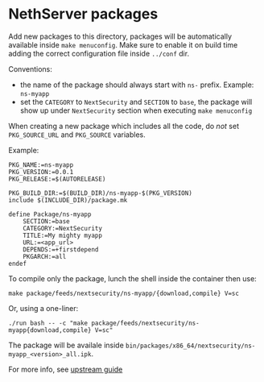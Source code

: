# NethServer packages

Add new packages to this directory, packages will be automatically available inside `make menuconfig`.
Make sure to enable it on build time adding the correct configuration file inside `../conf` dir.

Conventions:
- the name of the package should always start with `ns-` prefix. Example: `ns-myapp`
- set the `CATEGORY` to `NextSecurity` and `SECTION` to `base`, the package will show up under `NextSecurity` section
  when executing `make menuconfig`

When creating a new package which includes all the code, do *not* set `PKG_SOURCE_URL` and `PKG_SOURCE` variables.

Example:
```
PKG_NAME:=ns-myapp
PKG_VERSION:=0.0.1
PKG_RELEASE:=$(AUTORELEASE)

PKG_BUILD_DIR:=$(BUILD_DIR)/ns-myapp-$(PKG_VERSION)
include $(INCLUDE_DIR)/package.mk

define Package/ns-myapp
	SECTION:=base
	CATEGORY:=NextSecurity
	TITLE:=My mighty myapp
	URL:=<app_url>
	DEPENDS:=+firstdepend
	PKGARCH:=all
endef
```

To compile only the package, lunch the shell inside the container then use:
```
make package/feeds/nextsecurity/ns-myapp/{download,compile} V=sc
```

Or, using a one-liner:
```
./run bash -- -c "make package/feeds/nextsecurity/ns-myapp{download,compile} V=sc"
```

The package will be availale inside `bin/packages/x86_64/nextsecurity/ns-myapp_<version>_all.ipk`.

For more info, see [upstream guide](https://openwrt.org/docs/guide-developer/packages)
